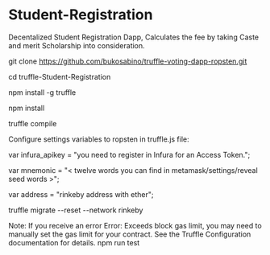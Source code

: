# Student-Registration
Decentalized Student Registration Dapp, Calculates the fee by taking Caste and merit Scholarship into consideration.




git clone https://github.com/bukosabino/truffle-voting-dapp-ropsten.git

cd truffle-Student-Registration

npm install -g truffle

npm install

truffle compile

Configure settings variables to ropsten in truffle.js file:

var infura_apikey = "you need to register in Infura for an Access Token.";

var mnemonic = "< twelve words you can find in metamask/settings/reveal seed words >";

var address = "rinkeby address with ether";

truffle migrate --reset --network rinkeby

Note: If you receive an error Error: Exceeds block gas limit, you may need to manually set the gas limit for your contract. See the Truffle Configuration documentation for details.
npm run test

